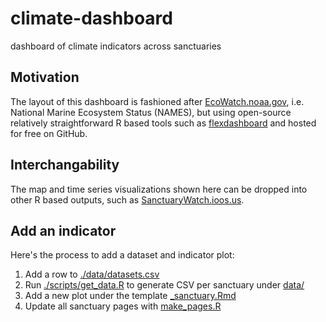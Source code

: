 # climate-dashboard
dashboard of climate indicators across sanctuaries


## Motivation

The layout of this dashboard is fashioned after [EcoWatch.noaa.gov](https://ecowatch.noaa.gov/regions/california-current), i.e. National Marine Ecosystem Status (NAMES), but using open-source relatively straightforward R based tools such as [flexdashboard](https://pkgs.rstudio.com/flexdashboard/) and hosted for free on GitHub.

## Interchangability

The map and time series visualizations shown here can be dropped into other R based outputs, such as [SanctuaryWatch.ioos.us](https://sanctuarywatch.ioos.us).

## Add an indicator

Here's the process to add a dataset and indicator plot:

1. Add a row to [./data/datasets.csv](https://github.com/noaa-onms/climate-dashboard/blob/main/data/datasets.csv)
1. Run [./scripts/get_data.R](https://github.com/noaa-onms/climate-dashboard/blob/main/scripts/get_data.R) to generate CSV per sanctuary under [data/](https://github.com/noaa-onms/climate-dashboard/tree/main/data/)
1. Add a new plot under the template [_sanctuary.Rmd](https://github.com/noaa-onms/climate-dashboard/blob/main/_sanctuary.Rmd)
1. Update all sanctuary pages with [make_pages.R](https://github.com/noaa-onms/climate-dashboard/blob/main/scripts/make_pages.R)
